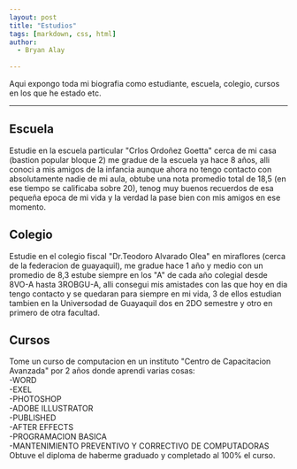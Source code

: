 ```yaml
---
layout: post
title: "Estudios"
tags: [markdown, css, html]
author:
  - Bryan Alay 
  
---
```


Aqui expongo toda mi biografia como estudiante, escuela, colegio, cursos en los que he estado etc.

---

## Escuela 
Estudie en la escuela particular "Crlos Ordoñez Goetta" cerca de mi casa (bastion popular bloque 2) me gradue de la escuela ya hace 8 años, alli conoci a mis amigos de la infancia aunque ahora no tengo contacto con absolutamente nadie de mi aula, obtube una nota promedio total de 18,5 (en ese tiempo se calificaba sobre 20), tenog muy buenos recuerdos de esa pequeña epoca de mi vida y la verdad la pase bien con mis amigos en ese momento.

## Colegio 

Estudie en el colegio fiscal "Dr.Teodoro Alvarado Olea" en miraflores (cerca de la federacion de guayaquil), me gradue hace 1 año y medio con un promedio de 8,3 estube siempre en los "A" de cada año colegial desde 8VO-A hasta 3ROBGU-A, alli consegui mis amistades con las que hoy en dia tengo contacto y se quedaran para siempre en mi vida, 3 de ellos estudian tambien en la Universodad de Guayaquil dos en 2DO semestre y otro en primero de otra facultad.

## Cursos 

Tome un curso de computacion en un instituto "Centro de Capacitacion Avanzada" por 2 años donde aprendi varias cosas:<br>
-WORD<br>
-EXEL<br>
-PHOTOSHOP<br>
-ADOBE ILLUSTRATOR<br>
-PUBLISHED<br>
-AFTER EFFECTS<br>
-PROGRAMACION BASICA<br>
-MANTENIMIENTO PREVENTIVO Y CORRECTIVO DE COMPUTADORAS<br>
 Obtuve el diploma de haberme graduado y completado al 100% el curso.
